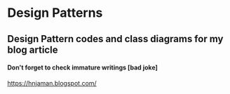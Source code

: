 # Design Patterns
## Design Pattern codes and class diagrams for my blog article

#### Don't forget to check immature writings [bad joke]
https://hnjaman.blogspot.com/
